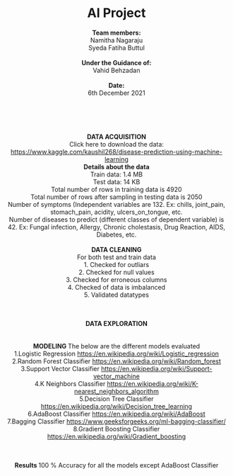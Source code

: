 # <center> AI Project </center>
<center>  <b> Team members: </b> </br>
      Namitha Nagaraju </br>
      Syeda Fatiha Buttul <center> </br>

<center> <b> Under the Guidance of: </b> </br>
          Vahid Behzadan </center> </br>

 <center> <b> Date: </b> </br>
6th December 2021 </center>
</br>
</br>
</br>
</br>

<b> DATA ACQUISITION </b>
</br> Click here to download the data: https://www.kaggle.com/kaushil268/disease-prediction-using-machine-learning </br>
<b> Details about the data </b> </br> 
Train data: 1.4 MB
</br> Test data: 14 KB </br>
Total number of rows in training data is 4920 </br>
Total number of rows after sampling in testing data is 2050 </br>
Number of symptoms (Independent variables are 132. Ex: chills, joint_pain, stomach_pain, acidity, ulcers_on_tongue, etc. </br>
Number of diseases to predict (different classes of dependent variable) is 42. Ex: Fungal infection, Allergy, Chronic cholestasis, Drug Reaction, AIDS, Diabetes, etc.
</br></br> <b> DATA CLEANING </b>
</br> For both test and train data 
</br> 1. Checked for outliars
</br> 2. Checked for null values
</br> 3. Checked for erroneous columns
</br> 4. Checked of data is imbalanced
</br> 5. Validated datatypes

</br></br> <b>  DATA EXPLORATION </b>
</br>
</br></br> <b>  MODELING </b>
The below are the different models evaluated
</br> 1.Logistic Regression https://en.wikipedia.org/wiki/Logistic_regression
</br> 2.Random Forest Classifier https://en.wikipedia.org/wiki/Random_forest
</br> 3.Support Vector Classifier https://en.wikipedia.org/wiki/Support-vector_machine
</br> 4.K Neighbors Classifier https://en.wikipedia.org/wiki/K-nearest_neighbors_algorithm
</br> 5.Decision Tree Classifier https://en.wikipedia.org/wiki/Decision_tree_learning
</br> 6.AdaBoost Classifier https://en.wikipedia.org/wiki/AdaBoost
</br> 7.Bagging Classifier https://www.geeksforgeeks.org/ml-bagging-classifier/
</br> 8.Gradient Boosting Classifier https://en.wikipedia.org/wiki/Gradient_boosting

</br></br> <b> Results </b>
100 % Accuracy for all the models except AdaBoost Classifier

